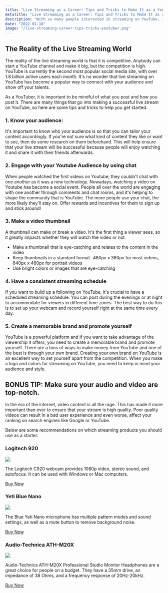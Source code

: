 ```yaml
---
title: "Live Streaming as a Career: Tips and Tricks to Make It as a YouTuber"
metatitle: "Live Streaming as a Career: Tips and Tricks to Make It as a YouTuber | youtube live streaming, what is youtube live streaming, live stream on youtube, youtube streamer"
description: "With so many people interested in streaming on YouTube, it can be hard to know if it's the right decision. This article will give you the tips you need to know about live streaming on YouTube for professional or personal purposes."
date: "2022-01-18"
image: "/live-streaming-career-tips-tricks-youtuber.png"
---
```


## The Reality of the Live Streaming World

The reality of the live streaming world is that it is competitive. Anybody can start a YouTube channel and make it big, but the competition is high. YouTube is currently the second most popular social media site, with over 1.8 billion active users each month. It's no wonder that live streaming on YouTube has become a popular way to connect with your audience and show off your talents. 

As a YouTuber, it is important to be mindful of what you post and how you post it. There are many things that go into making a successful live stream on YouTube, so here are some tips and tricks to help you get started.

### 1. Know your audience:

It's important to know who your audience is so that you can tailor your content accordingly. If you're not sure what kind of content they like or want to see, then do some research on them beforehand. This will help ensure that your live stream will be successful because people will enjoy watching it and share it with their friends afterwards.

### 2. Engage with your Youtube Audience by using chat

When people watched the first videos on Youtube, they couldn't chat with one another as it was a new technology. Nowadays, watching a video on Youtube has become a social event. People all over the world are engaging with one another through comments and chat rooms, and it's helping to shape the community that is YouTube.  The more people use your chat, the more likely they’ll stay on. Offer rewards and incentives for them to sign up and stick around!

### 3. Make a video thumbnail

A thumbnail can make or break a video. It's the first thing a viewer sees, so it greatly impacts whether they will watch the video or not.

- Make a thumbnail that is eye-catching and relates to the content in the video
- Keep thumbnails in a standard format- 480px x 360px for most videos, 640px x 480px for portrait videos
- Use bright colors or images that are eye-catching

### 4. Have a consistent streaming schedule

If you want to build up a following on YouTube, it's crucial to have a scheduled streaming schedule. You can post during the evenings or at night to accommodate for viewers in different time zones. The best way to do this is to set up your webcam and record yourself right at the same time every day.

### 5. Create a memorable brand and promote yourself
YouTube is a powerful platform and if you want to take advantage of the viewership it offers, you need to create a memorable brand and promote yourself. There are a tons of ways to make money from YouTube and one of the best is through your own brand. Creating your own brand on YouTube is an excellent way to set yourself apart from the competition. When you make a logo and colors for streaming on YouTube, you need to keep in mind your audience and style.

## BONUS TIP: Make sure your audio and video are top-notch.

In the era of the internet, video content is all the rage. This has made it more important than ever to ensure that your stream is high quality. Poor quality videos can result in a bad user 
experience and even worse, affect your ranking on search engines like Google or YouTube.

Below are some recommendations on which streaming products you should use as a starter:

<div class="row">
<div class="col-lg-4">

### Logitech 920

<a href="https://www.amazon.com/Logitech-Widescreen-Calling-Recording-Desktop/dp/B006JH8T3S?keywords=logitech+c920&link_code=qs&qid=1644787861&sr=8-3&linkCode=li3&tag=minva-20&linkId=b83fe5599c23741cd537e46470b12852&language=en_US&ref_=as_li_ss_il" target="_blank"><img border="0" src="//ws-na.amazon-adsystem.com/widgets/q?_encoding=UTF8&ASIN=B006JH8T3S&Format=_SL250_&ID=AsinImage&MarketPlace=US&ServiceVersion=20070822&WS=1&tag=minva-20&language=en_US" ></a><img src="https://ir-na.amazon-adsystem.com/e/ir?t=minva-20&language=en_US&l=li3&o=1&a=B006JH8T3S" width="1" height="1" border="0" alt="" style="border:none !important; margin:0px !important;" />

The Logitech C920 webcam provides 1080p video, stereo sound, and autofocus. It can be used with Windows or Mac computers.

<a href="https://amzn.to/3sBVQ4O" class="btn btn-secondary">Buy Now</a>

</div>
<div class="col-lg-4">

### Yeti Blue Nano

<a href="https://www.amazon.com/Blue-Microphone-Podcasting-No-Latency-Monitoring/dp/B07QLNYBG9?crid=2KL0O1CSLXOKY&keywords=blue+yeti&qid=1644787995&sprefix=blue+yeti%2Caps%2C83&sr=8-5&linkCode=li3&tag=gamestreamingsetup-20&linkId=66be64268de74123829b976cc4402047&language=en_US&ref_=as_li_ss_il" target="_blank"><img border="0" src="//ws-na.amazon-adsystem.com/widgets/q?_encoding=UTF8&ASIN=B07QLNYBG9&Format=_SL250_&ID=AsinImage&MarketPlace=US&ServiceVersion=20070822&WS=1&tag=gamestreamingsetup-20&language=en_US" ></a><img src="https://ir-na.amazon-adsystem.com/e/ir?t=gamestreamingsetup-20&language=en_US&l=li3&o=1&a=B07QLNYBG9" width="1" height="1" border="0" alt="" style="border:none !important; margin:0px !important;" />

The Blue Yeti Nano microphone has multiple pattern modes and sound settings, as well as a mute button to remove background noise.

<a href="https://amzn.to/3sD99lp" class="btn btn-secondary">Buy Now</a>

</div>
<div class="col-lg-4">

### Audio-Technica ATH-M20X

<a href="https://www.amazon.com/Audio-Technica-ATH-M20x-Professional-Monitor-Headphones/dp/B00HVLUR18?crid=21NRP1TQM3KEI&keywords=budget+streaming+headphones&qid=1644793417&sprefix=budget+streaming+headphones%2Caps%2C64&sr=8-6&linkCode=li3&tag=gamestreamingsetup-20&linkId=264a7ab989f15d88b157461d68a5e5ef&language=en_US&ref_=as_li_ss_il" target="_blank"><img border="0" src="//ws-na.amazon-adsystem.com/widgets/q?_encoding=UTF8&ASIN=B00HVLUR18&Format=_SL250_&ID=AsinImage&MarketPlace=US&ServiceVersion=20070822&WS=1&tag=gamestreamingsetup-20&language=en_US" ></a><img src="https://ir-na.amazon-adsystem.com/e/ir?t=gamestreamingsetup-20&language=en_US&l=li3&o=1&a=B00HVLUR18" width="1" height="1" border="0" alt="" style="border:none !important; margin:0px !important;" />

Audio-Technica ATH-M20X Professional Studio Monitor Headphones are a great choice for people on a budget. They have a 35mm drive, an impedance of 38 Ohms, and a frequency response of 20Hz-20kHz.

<a href="https://amzn.to/3BhswVd" class="btn btn-secondary">Buy Now</a>

</div>
</div>
